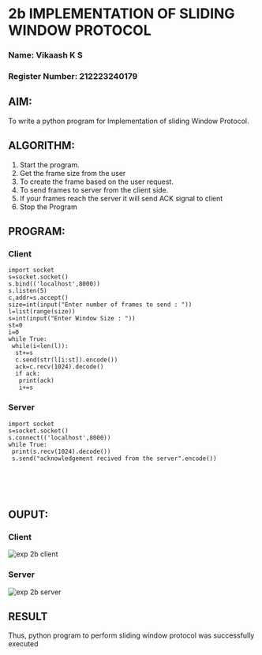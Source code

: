 # 2b IMPLEMENTATION OF SLIDING WINDOW PROTOCOL
### Name: Vikaash K S
### Register Number: 212223240179
## AIM:
To write a python program for Implementation of sliding Window Protocol.

## ALGORITHM:
1. Start the program.
2. Get the frame size from the user
3. To create the frame based on the user request.
4. To send frames to server from the client side.
5. If your frames reach the server it will send ACK signal to client
6. Stop the Program

## PROGRAM:
### Client
```
import socket
s=socket.socket()
s.bind(('localhost',8000))
s.listen(5)
c,addr=s.accept()
size=int(input("Enter number of frames to send : "))
l=list(range(size))
s=int(input("Enter Window Size : "))
st=0
i=0
while True:
 while(i<len(l)):
  st+=s
  c.send(str(l[i:st]).encode())
  ack=c.recv(1024).decode()
  if ack:
   print(ack)
   i+=s
```
### Server
```
import socket
s=socket.socket()
s.connect(('localhost',8000))
while True: 
 print(s.recv(1024).decode())
 s.send("acknowledgement recived from the server".encode())
```
<br> <br> <br>
## OUPUT:
### Client
![exp 2b client](https://github.com/user-attachments/assets/813b2b66-c154-47ae-ba05-a558b811eaf5)

### Server
![exp 2b server ](https://github.com/user-attachments/assets/d51d24a4-9ead-4fe9-bd5b-180d4e245f56)

## RESULT
Thus, python program to perform sliding window protocol was successfully executed
